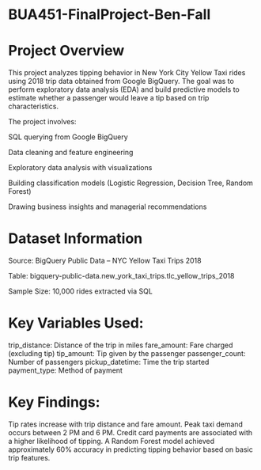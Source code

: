 # BUA451-FinalProject-Ben-Fall

# Project Overview
This project analyzes tipping behavior in New York City Yellow Taxi rides using 2018 trip data obtained from Google BigQuery. The goal was to perform exploratory data analysis (EDA) and build predictive models to estimate whether a passenger would leave a tip based on trip characteristics.

The project involves:

SQL querying from Google BigQuery

Data cleaning and feature engineering

Exploratory data analysis with visualizations

Building classification models (Logistic Regression, Decision Tree, Random Forest)

Drawing business insights and managerial recommendations


# Dataset Information

Source: BigQuery Public Data – NYC Yellow Taxi Trips 2018

Table: bigquery-public-data.new_york_taxi_trips.tlc_yellow_trips_2018

Sample Size: 10,000 rides extracted via SQL

# Key Variables Used:

trip_distance: Distance of the trip in miles
fare_amount: Fare charged (excluding tip)
tip_amount: Tip given by the passenger
passenger_count: Number of passengers
pickup_datetime: Time the trip started
payment_type: Method of payment


# Key Findings:
Tip rates increase with trip distance and fare amount.
Peak taxi demand occurs between 2 PM and 6 PM.
Credit card payments are associated with a higher likelihood of tipping.
A Random Forest model achieved approximately 60% accuracy in predicting tipping behavior based on basic trip features.
